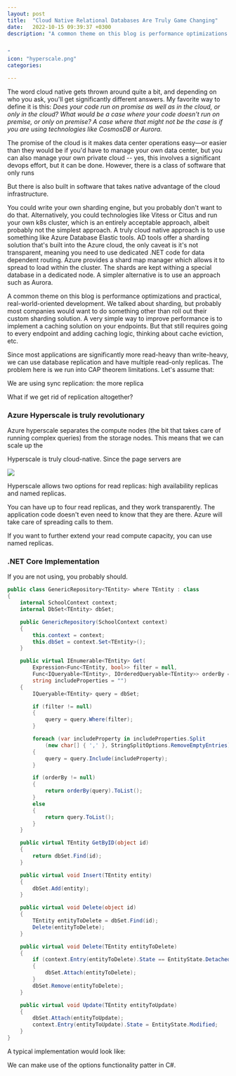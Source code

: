 ```yaml
---
layout: post
title:  "Cloud Native Relational Databases Are Truly Game Changing"
date:   2022-10-15 09:39:37 +0300
description: "A common theme on this blog is performance optimizations and practical, real-world-oriented development. We talked about sharding, but probably most companies would want to do something other than roll out their custom sharding solution. A very simple way to improve performance is to implement a caching solution on your endpoints. But that still requires going to every endpoint and adding caching logic, thinking about cache eviction, etc.


"
icon: "hyperscale.png"
categories: 

---
```

The word cloud native gets thrown around quite a bit, and depending on who you ask, you'll get significantly different answers. My favorite way to define it is this: *Does your code run on promise as well as in the cloud, or only in the cloud? What would be a case where your code doesn't run on premise, or only on premise? A case where that might not be the case is if you are using technologies like CosmosDB or Aurora.*

The promise of the cloud is it makes data center operations easy—or easier than they would be if you'd have to manage your own data center, but you can also manage your own private cloud -- yes, this involves a significant devops effort, but it can be done. However, there is a class of software that only runs 

But there is also built in software that takes native advantage of the cloud infrastructure. 

You could write your own sharding engine, but you probably don't want to do that. Alternatively, you could technologies like Vitess or Citus and run your own k8s cluster, which is an entirely acceptable approach, albeit probably not the simplest approach. A truly cloud native approach is to use something like Azure Database Elastic tools. AD tools offer a sharding solution that's built into the Azure cloud, the only caveat is it's not transparent, meaning you need to use dedicated .NET code for data dependent routing. Azure provides a shard map manager which allows it to spread to load within the cluster. The shards are kept withing a special database in a dedicated node. A simpler alternative is to use an approach such as Aurora.

A common theme on this blog is performance optimizations and practical, real-world-oriented development. We talked about sharding, but probably most companies would want to do something other than roll out their custom sharding solution. A very simple way to improve performance is to implement a caching solution on your endpoints. But that still requires going to every endpoint and adding caching logic, thinking about cache eviction, etc.

Since most applications are significantly more read-heavy than write-heavy, we can use database replication and have multiple read-only replicas. The problem here is we run into CAP theorem limitations. Let's assume that:

We are using sync replication: the more replica

What if we get rid of replication altogether?

### Azure Hyperscale is truly revolutionary
Azure hyperscale separates the compute nodes (the bit that takes care of running complex queries) from the storage nodes. This means that we can scale up the 

Hyperscale is truly cloud-native. Since the page servers are 

<img src="hyperscale.png" class="img" />

Hyperscale allows two options for read replicas: high availability replicas and named replicas. 

You can have up to four read replicas, and they work transparently. The application code doesn't even need to know that they are there. Azure will take care of spreading calls to them.

If you want to further extend your read compute capacity, you can use named replicas. 

### .NET Core Implementation
If you are not using, you probably should.

```csharp
public class GenericRepository<TEntity> where TEntity : class
{
    internal SchoolContext context;
    internal DbSet<TEntity> dbSet;

    public GenericRepository(SchoolContext context)
    {
        this.context = context;
        this.dbSet = context.Set<TEntity>();
    }

    public virtual IEnumerable<TEntity> Get(
        Expression<Func<TEntity, bool>> filter = null,
        Func<IQueryable<TEntity>, IOrderedQueryable<TEntity>> orderBy = null,
        string includeProperties = "")
    {
        IQueryable<TEntity> query = dbSet;

        if (filter != null)
        {
            query = query.Where(filter);
        }

        foreach (var includeProperty in includeProperties.Split
            (new char[] { ',' }, StringSplitOptions.RemoveEmptyEntries))
        {
            query = query.Include(includeProperty);
        }

        if (orderBy != null)
        {
            return orderBy(query).ToList();
        }
        else
        {
            return query.ToList();
        }
    }

    public virtual TEntity GetByID(object id)
    {
        return dbSet.Find(id);
    }

    public virtual void Insert(TEntity entity)
    {
        dbSet.Add(entity);
    }

    public virtual void Delete(object id)
    {
        TEntity entityToDelete = dbSet.Find(id);
        Delete(entityToDelete);
    }

    public virtual void Delete(TEntity entityToDelete)
    {
        if (context.Entry(entityToDelete).State == EntityState.Detached)
        {
            dbSet.Attach(entityToDelete);
        }
        dbSet.Remove(entityToDelete);
    }

    public virtual void Update(TEntity entityToUpdate)
    {
        dbSet.Attach(entityToUpdate);
        context.Entry(entityToUpdate).State = EntityState.Modified;
    }
}
```

A typical implementation would look like:

We can make use of the options functionality patter in C#.

